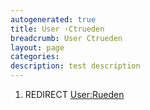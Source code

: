 ```yaml
---
autogenerated: true
title: User ›Ctrueden
breadcrumb: User Ctrueden
layout: page
categories: 
description: test description
---
```


1.  REDIRECT [User:Rueden](User_Rueden "wikilink")
